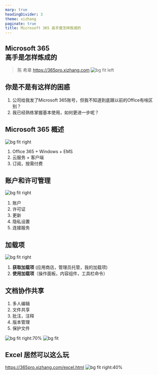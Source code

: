 ```yaml
---
marp: true
headingDivider: 3
theme: xizhang
paginate: true
title: Microsoft 365 高手是怎样炼成的
---
```


##  Microsoft 365 <br /> 高手是怎样炼成的
> 陈 希章 https://365pro.xizhang.com
![bg fit left](images/microsoft-365.png)

##  你是不是有这样的困惑
<!-- footer: Microsoft 365的高手是怎样炼成的 https://365pro.xizhang.com -->

1. 公司给我发了Microsoft 365账号，但我不知道到底跟以前的Office有啥区别？
1. 我已经熟练掌握基本使用，如何更进一步呢？

##  Microsoft 365 概述
![bg fit right](images/m365.png)
<!-- _footer: 详情参考 https://www.microsoft.com/zh-cn/microsoft-365 -->
1. Office 365 + Windows + EMS 
1. 云服务 + 客户端 
1. 订阅，按需付费


##  账户和许可管理
![bg fit right](images/account.png)
1. 账户
1. 许可证
1. 更新
1. 隐私设置
1. 连接服务

##  加载项
<!-- _footer: https://appsource.microsoft.com/zh-cn -->
![bg fit right](images/officestore.png)
1. **获取加载项** (应用商店，管理员托管，我的加载项)
1. **使用加载项**（操作面板，内容组件，工具栏命令）

## 文档协作共享

1. 多人编辑
1. 文件共享
1. 批注，注释
1. 版本管理
1. 保护文件

![bg fit right:70%](images/share1.png)
![bg fit](images/share2.png)


## Excel 居然可以这么玩
https://365pro.xizhang.com/excel.html
![bg fit right:40%](images/excel.png)